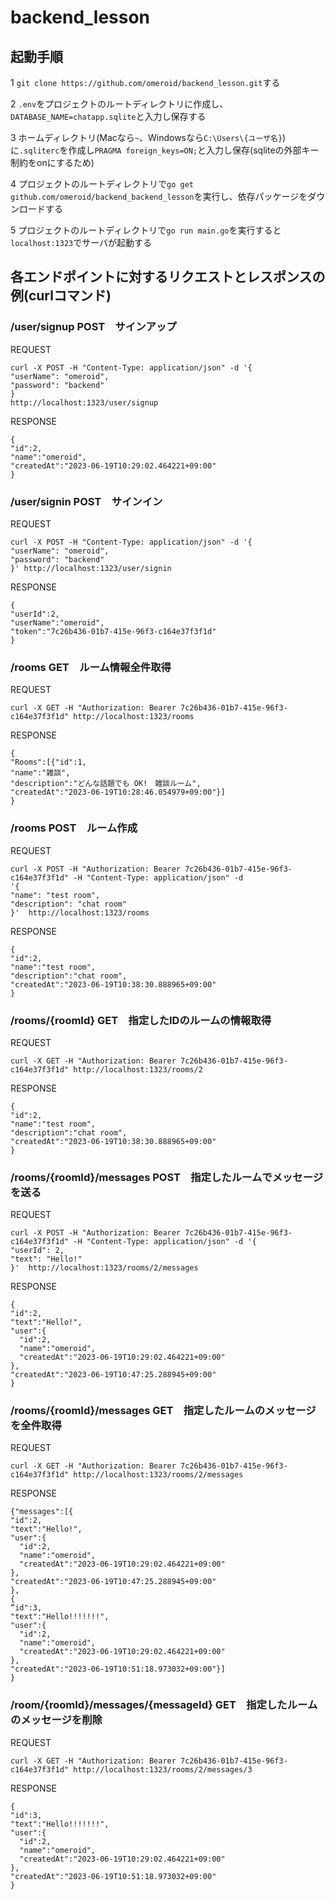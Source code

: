# backend_lesson

## 起動手順
1 `git clone https://github.com/omeroid/backend_lesson.git`する

2 `.env`をプロジェクトのルートディレクトリに作成し、`DATABASE_NAME=chatapp.sqlite`と入力し保存する

3 ホームディレクトリ(Macなら`~`、Windowsなら`C:\Users\{ユーザ名}`)に`.sqliterc`を作成し`PRAGMA foreign_keys=ON;`と入力し保存(sqliteの外部キー制約をonにするため)

4 プロジェクトのルートディレクトリで`go get github.com/omeroid/backend_backend_lesson`を実行し、依存パッケージをダウンロードする

5 プロジェクトのルートディレクトリで`go run main.go`を実行すると`localhost:1323`でサーバが起動する
## 各エンドポイントに対するリクエストとレスポンスの例(curlコマンド)

### /user/signup POST　サインアップ
REQUEST
```
curl -X POST -H "Content-Type: application/json" -d '{
"userName": "omeroid",
"password": "backend"
}
http://localhost:1323/user/signup
```

RESPONSE 
```
{
"id":2,
"name":"omeroid",
"createdAt":"2023-06-19T10:29:02.464221+09:00"
}
```
  
### /user/signin POST　サインイン
REQUEST
```
curl -X POST -H "Content-Type: application/json" -d '{
"userName": "omeroid",
"password": "backend"
}' http://localhost:1323/user/signin
```

RESPONSE
```
{
"userId":2,
"userName":"omeroid",
"token":"7c26b436-01b7-415e-96f3-c164e37f3f1d"
}
```

### /rooms GET　ルーム情報全件取得
REQUEST
```
curl -X GET -H "Authorization: Bearer 7c26b436-01b7-415e-96f3-c164e37f3f1d" http://localhost:1323/rooms
```

RESPONSE
```
{
"Rooms":[{"id":1,
"name":"雑談",
"description":"どんな話題でも OK!　雑談ルーム",
"createdAt":"2023-06-19T10:28:46.054979+09:00"}]
}
```

### /rooms POST　ルーム作成
REQUEST
```
curl -X POST -H "Authorization: Bearer 7c26b436-01b7-415e-96f3-c164e37f3f1d" -H "Content-Type: application/json" -d 
'{
"name": "test room",
"description": "chat room"
}'  http://localhost:1323/rooms
```

RESPONSE
```
{
"id":2,
"name":"test room",
"description":"chat room",
"createdAt":"2023-06-19T10:38:30.888965+09:00"
}
```

### /rooms/{roomId} GET　指定したIDのルームの情報取得
REQUEST
```
curl -X GET -H "Authorization: Bearer 7c26b436-01b7-415e-96f3-c164e37f3f1d" http://localhost:1323/rooms/2
```

RESPONSE
```
{
"id":2,
"name":"test room",
"description":"chat room",
"createdAt":"2023-06-19T10:38:30.888965+09:00"
}
```

### /rooms/{roomId}/messages POST　指定したルームでメッセージを送る
REQUEST
```
curl -X POST -H "Authorization: Bearer 7c26b436-01b7-415e-96f3-c164e37f3f1d" -H "Content-Type: application/json" -d '{
"userId": 2,
"text": "Hello!"
}'  http://localhost:1323/rooms/2/messages
```

RESPONSE
```
{
"id":2,
"text":"Hello!",
"user":{
  "id":2,
  "name":"omeroid",
  "createdAt":"2023-06-19T10:29:02.464221+09:00"
},
"createdAt":"2023-06-19T10:47:25.288945+09:00"
}
```

### /rooms/{roomId}/messages GET　指定したルームのメッセージを全件取得
REQUEST 
```
curl -X GET -H "Authorization: Bearer 7c26b436-01b7-415e-96f3-c164e37f3f1d" http://localhost:1323/rooms/2/messages
```

RESPONSE
```
{"messages":[{
"id":2,
"text":"Hello!",
"user":{
  "id":2,
  "name":"omeroid",
  "createdAt":"2023-06-19T10:29:02.464221+09:00"
},
"createdAt":"2023-06-19T10:47:25.288945+09:00"
},
{
”id":3,
"text":"Hello!!!!!!!",
"user":{
  "id":2,
  "name":"omeroid",
  "createdAt":"2023-06-19T10:29:02.464221+09:00"
},
"createdAt":"2023-06-19T10:51:18.973032+09:00"}]
}
```

### /room/{roomId}/messages/{messageId} GET　指定したルームのメッセージを削除
REQUEST
```
curl -X GET -H "Authorization: Bearer 7c26b436-01b7-415e-96f3-c164e37f3f1d" http://localhost:1323/rooms/2/messages/3
```

RESPONSE
```
{
"id":3,
"text":"Hello!!!!!!!",
"user":{
  "id":2,
  "name":"omeroid",
  "createdAt":"2023-06-19T10:29:02.464221+09:00"
},
"createdAt":"2023-06-19T10:51:18.973032+09:00"
}
```
 
 

